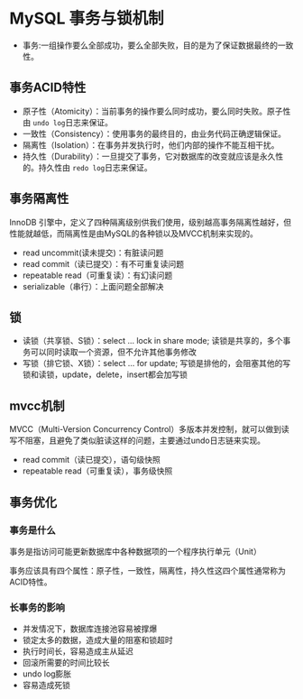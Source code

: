 # MySQL 事务与锁机制

- 事务:一组操作要么全部成功，要么全部失败，目的是为了保证数据最终的一致性。

## 事务ACID特性

- 原子性（Atomicity）：当前事务的操作要么同时成功，要么同时失败。原子性由 `undo log`日志来保证。
- 一致性（Consistency）：使用事务的最终目的，由业务代码正确逻辑保证。
- 隔离性（Isolation）：在事务并发执行时，他们内部的操作不能互相干扰。
- 持久性（Durability）：一旦提交了事务，它对数据库的改变就应该是永久性的。持久性由 `redo log`日志来保证。

## 事务隔离性

InnoDB 引擎中，定义了四种隔离级别供我们使用，级别越高事务隔离性越好，但性能就越低，而隔离性是由MySQL的各种锁以及MVCC机制来实现的。

- read uncommit(读未提交)：有脏读问题
- read commit（读已提交）：有不可重复读问题
- repeatable read（可重复读）：有幻读问题
- serializable（串行）：上面问题全部解决

## 锁

- 读锁（共享锁、S锁）：select ... lock in share mode;
读锁是共享的，多个事务可以同时读取一个资源，但不允许其他事务修改
- 写锁（排它锁、X锁）：select ... for update;
写锁是排他的，会阻塞其他的写锁和读锁，update，delete，insert都会加写锁

## mvcc机制

MVCC（Multi-Version Concurrency Control）多版本并发控制，就可以做到读写不阻塞，且避免了类似脏读这样的问题，主要通过undo日志链来实现。

- read commit（读已提交），语句级快照
- repeatable read（可重复读），事务级快照

## 事务优化

### 事务是什么
事务是指访问可能更新数据库中各种数据项的一个程序执行单元（Unit）

事务应该具有四个属性：原子性，一致性，隔离性，持久性这四个属性通常称为ACID特性。



### 长事务的影响
- 并发情况下，数据库连接池容易被撑爆
- 锁定太多的数据，造成大量的阻塞和锁超时
- 执行时间长，容易造成主从延迟
- 回滚所需要的时间比较长
- undo log膨胀
- 容易造成死锁


























